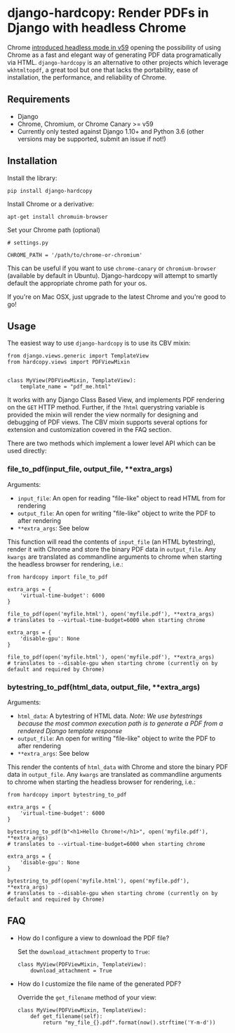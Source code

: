 # django-hardcopy:  Render PDFs in Django with headless Chrome

Chrome [introduced headless mode in v59](https://developers.google.com/web/updates/2017/04/headless-chrome) opening the possibility of using Chrome as a fast and elegant way of generating PDF data programatically via HTML.  `django-hardcopy` is an alternative to other projects which leverage `wkhtmltopdf`, a great tool but one that lacks the portability, ease of installation, the performance, and reliability of Chrome.


## Requirements
- Django
- Chrome, Chromium, or Chrome Canary >= v59
- Currently only tested against Django 1.10+ and Python 3.6 (other versions may be supported, submit an issue if not!)

## Installation

Install the library:

    pip install django-hardcopy
    
Install Chrome or a derivative:

    apt-get install chromuim-browser
    
Set your Chrome path (optional)

    # settings.py
    
    CHROME_PATH = '/path/to/chrome-or-chromium'
    
This can be useful if you want to use `chrome-canary` or `chromium-browser` (available by default in Ubuntu).  Django-hardcopy will attempt to smartly default the appropriate chrome path for your os.  
 
If you're on Mac OSX, just upgrade to the latest Chrome and you're good to go!

## Usage

The easiest way to use `django-hardcopy` is to use its CBV mixin:

```
from django.views.generic import TemplateView
from hardcopy.views import PDFViewMixin


class MyView(PDFViewMixin, TemplateView):
    template_name = "pdf_me.html"

```

It works with any Django Class Based View, and implements PDF rendering on the `GET` HTTP method. Further, if the `?html` querystring variable is provided the mixin will render the view normally for designing and debugging of PDF views.  The CBV mixin supports several options for extension and customization covered in the FAQ section.

There are two methods which implement a lower level API which can be used directly:

### file_to_pdf(input_file, output_file, **extra_args)

Arguments:
- `input_file`:  An open for reading "file-like" object to read HTML from for rendering
- `output_file`: An open for writing "file-like" object to write the PDF to after rendering
- `**extra_args`:  See below

This function will read the contents of `input_file` (an HTML bytestring), render it with Chrome and store the binary PDF data in `output_file`.  Any `kwargs` are translated as commandline arguments to chrome when starting the headless browser for rendering, i.e.:

```
from hardcopy import file_to_pdf

extra_args = {
    'virtual-time-budget': 6000
}

file_to_pdf(open('myfile.html'), open('myfile.pdf'), **extra_args)
# translates to --virtual-time-budget=6000 when starting chrome

extra_args = {
    'disable-gpu': None
}

file_to_pdf(open('myfile.html'), open('myfile.pdf'), **extra_args)
# translates to --disable-gpu when starting chrome (currently on by default and required by Chrome)

```

### bytestring_to_pdf(html_data, output_file, **extra_args)

Arguments:
- `html_data`:  A bytestring of HTML data. _Note: We use bytestrings because the most common execution path is to generate a PDF from a rendered Django template response_
- `output_file`: An open for writing "file-like" object to write the PDF to after rendering
- `**extra_args`:  See below

This render the contents of `html_data` with Chrome and store the binary PDF data in `output_file`.  Any `kwargs` are translated as commandline arguments to chrome when starting the headless browser for rendering, i.e.:


```
from hardcopy import bytestring_to_pdf

extra_args = {
    'virtual-time-budget': 6000
}

bytestring_to_pdf(b"<h1>Hello Chrome!</h1>", open('myfile.pdf'), **extra_args)
# translates to --virtual-time-budget=6000 when starting chrome

extra_args = {
    'disable-gpu': None
}

bytestring_to_pdf(open('myfile.html'), open('myfile.pdf'), **extra_args)
# translates to --disable-gpu when starting chrome (currently on by default and required by Chrome)
```


## FAQ

- How do I configure a view to download the PDF file?
  
  Set the `download_attachment` property to `True`:
  ```
  class MyView(PDFViewMixin, TemplateView):
      download_attachment = True
  ```
- How do I customize the file name of the generated PDF?
  
  Override the `get_filename` method of your view:
  ```
  class MyView(PDFViewMixin, TemplateView):
      def get_filename(self):
          return "my_file_{}.pdf".format(now().strftime('Y-m-d'))
  ```
 
 